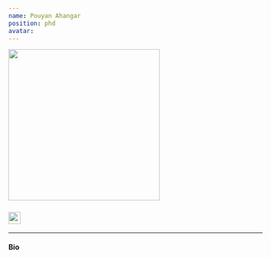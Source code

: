 ```yaml
---
name: Pouyan Ahangar
position: phd
avatar:
---
```


<img width="300" src="{{site.url}}/images/people/{{page.avatar}}" data-action="zoom">

<h3>
<a href="mailto:@mail.mcgill.ca"><i class="fa fa-envelope"></i></a>
<a href="https://twitter.com/"><i class="fa fa-twitter"></i></a>
<a href="https://www.linkedin.com/in/"><i class="fa fa-linkedin square"></i></a>
<a href="https://scholar.google.com/"><i class="ai ai-google-scholar-square"></i></a>
<a href="https://orcid.org/"><img width="24px" src="{{site.url}}/images/logo/ORCID.png"></a>

</h3>

<hr>

#### Bio
